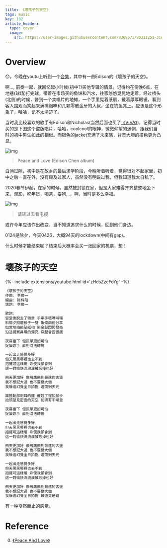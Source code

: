 ```yaml
---
title: 《壞孩子的天空》
tags: music
key: 102
article_header:
  type: cover
  image:
    src: https://user-images.githubusercontent.com/8369671/80311251-31d3b100-8811-11ea-85c6-b6de6476d107.png
---
```


# Overview
:hushed:，今晚在youtu上听到一个[合集](https://youtu.be/lXmUUB9vZYc)，其中有一首Edison的《壞孩子的天空》。

啊..., 前奏一起，就回忆起小时候(初中?)买他专辑的情景。记得约在傍晚6点，在地巷(球场)打完球，带着在市场买的鱼饼和汽水，往家悠悠晃晃地走着，经过桥头(北侧)的时候，瞥到一个卖唱片的地摊，一个手里晃着纸扇，戴着厚厚眼镜，看到客人围观而笑起来满嘴烟味和几颗零散金牙的大叔，坐在钓鱼凳上。应该是这个形象了，哈哈，记不太清楚了。

当时我比较喜欢的歌手有Edison和Nicholas(当然后面也买了[《VIVA》](https://open.spotify.com/album/5caZ8R5AYtmv3djBNj4kUE))，记得当时买的是下图这个盗版唱片，哈哈，coolcool的眼神，微微仰望的迷惘，跟我们当时的初中男生如此的相似。而银色的jacket充满了未来感，背景大胆的撞色更为凸显。

![img](https://user-images.githubusercontent.com/8369671/80310128-aefc2780-880b-11ea-855e-6ec1f0cf5249.png)
> Peace and Love (Edison Chen album)

白驹过隙，初中是在故乡的最后求学阶段，今晚听着听着，觉得很对不起家里，初中之后一直在外，没有顾及过家人，虽然没有明说过我，但我知道我太自私了。

2020春节伊起，在家的时候，虽然被封锁在家，但是大家难得齐齐整整地坐下来，观影，吃年货，喝茶，耍狗...，啊，当时是多么幸福。

![img](https://user-images.githubusercontent.com/8369671/73217542-18c84f00-4193-11ea-8169-e3f3e37c5440.png)
> 请转过去看电视

或许今年应该作出改变，当不知道追求什么的时候，回到他们身边。

0124是除夕，今天0426，大概94天的lockdown(中间有gap)。

什么时候才能结束呢？结束后大概率会买一张回家的机票，想！

# 壞孩子的天空
<div>{%- include extensions/youtube.html id='zHdsZzeFoYg' -%}</div>

```go
《壞孩子的天空》
作曲: 李峻一
編曲: 陈辉阳
填詞: 李峻一

歌詞:
留堂後脫去了徽章 手牽手喧嘩叫嚷
斜陽夕照壞孩子一雙 蝦條兩份分享
如常地拍拍貼紙相 染金髮閃閃發亮
沿途視察鼻環的漂亮 穿起會否很癢

夜幕垂下 但孤單更加可怕
捉緊妳手 直到沒法轉彎

一起出走感覺多好
但天黑黑哪裡也去不到
抱擁可這樣暖 妳使我領會到
這一對愉快流浪漢被忘掉也好

飛天更加好 像飛鷹飛到最遠的古堡
我不想記大過 也不要變大個
我躲進幻覺全日拍拖 遊蕩到天光

誰搖動那刺耳的鐘 催趕了惺忪腳步
抬頭望見密雲的天空 彷彿有千噸重

夜幕垂下 但孤單更加可怕
捉緊妳手 直到沒法轉彎

一起出走感覺多好
但天黑黑哪裡也去不到
抱擁可這樣暖 妳使我領會到
這一對愉快流浪漢被忘掉也好

飛天更加好 像飛鷹飛到最遠的古堡
我不想記大過 也不要變大個
我躲進幻覺全日拍拖 遊蕩到天光

一起出走感覺多好
但天黑黑哪裡也去不到
抱擁可這樣暖 妳使我領會到
這一對愉快流浪漢被忘掉也好

飛天更加好 像飛鷹飛到最遠的古堡
我不想記大過 也不要變大個
我躲進幻覺全日拍拖 難道竟是錯
```

有一种戛然而止的感觉。

# Reference
0. [《Peace And Love》](https://www.kkbox.com/sg/sc/song/V1ut.1m5ZS14JI5p4JI5p0PL-index.html)
